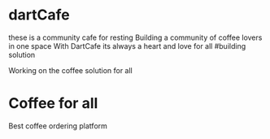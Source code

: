 # dartCafe
these is a community cafe for resting
Building a community of coffee lovers in one space 
With DartCafe its always a heart and love for all 
#building solution

Working on the coffee solution for all

# Coffee for all
Best coffee ordering platform
